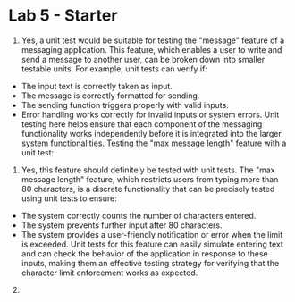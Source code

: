 # Lab 5 - Starter
1. Yes, a unit test would be suitable for testing the "message" feature of a messaging application. This feature, which enables a user to write and send a message to another user, can be broken down into smaller testable units. For example, unit tests can verify if: 
  - The input text is correctly taken as input.
  - The message is correctly formatted for sending.
  - The sending function triggers properly with valid inputs.
  - Error handling works correctly for invalid inputs or system errors.
Unit testing here helps ensure that each component of the messaging functionality works independently before it is integrated into the larger system functionalities.
Testing the "max message length" feature with a unit test:
1. Yes, this feature should definitely be tested with unit tests. The "max message length" feature, which restricts users from typing more than 80 characters, is a discrete functionality that can be precisely tested using unit tests to ensure:
 - The system correctly counts the number of characters entered.
 - The system prevents further input after 80 characters.
 - The system provides a user-friendly notification or error when the limit is exceeded.
Unit tests for this feature can easily simulate entering text and can check the behavior of the application in response to these inputs, making them an effective testing strategy for verifying that the character limit enforcement works as expected.






2. 